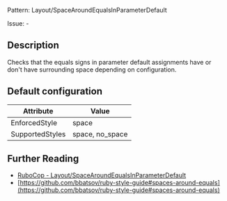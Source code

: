 Pattern: Layout/SpaceAroundEqualsInParameterDefault

Issue: -

## Description

Checks that the equals signs in parameter default assignments
have or don't have surrounding space depending on configuration.

## Default configuration

Attribute | Value
--- | ---
EnforcedStyle | space
SupportedStyles | space, no_space

## Further Reading

* [RuboCop - Layout/SpaceAroundEqualsInParameterDefault](https://rubocop.readthedocs.io/en/latest/cops_layout/#layoutspacearoundequalsinparameterdefault)
* [https://github.com/bbatsov/ruby-style-guide#spaces-around-equals](https://github.com/bbatsov/ruby-style-guide#spaces-around-equals)
